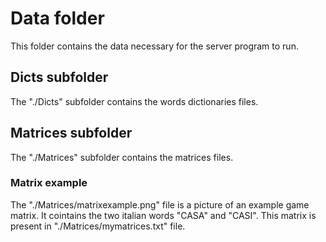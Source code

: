 # Data folder
This folder contains the data necessary for the server program to run. 

## Dicts subfolder
The "./Dicts" subfolder contains the words dictionaries files.

## Matrices subfolder
The "./Matrices" subfolder contains the matrices files.

### Matrix example
The "./Matrices/matrixexample.png" file is a picture of an example game matrix. It cointains the two italian words "CASA" and "CASI". This matrix is present in "./Matrices/mymatrices.txt" file.
